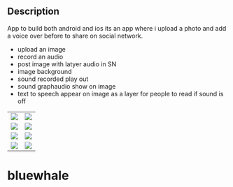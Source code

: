 
## Description

App to build both android and ios its an app where i upload a photo and add a voice over before to share on social network.
* upload an image
* record an audio
* post image with latyer audio in SN
* image background
* sound recorded play out
* sound graphaudio show on image
* text to speech appear on image as a layer for people to read if sound is off

<table style="border: none;">  
<!--     <tr>
    <td>First Screen Page</td>
     <td>Holiday Mention</td>
    
  </tr>  -->
  <tr >
    <td ><img src="https://user-images.githubusercontent.com/57150383/119239214-15638e80-bb61-11eb-9163-32ad584d00a4.jpg" ></td>
    <td  ><img src="https://user-images.githubusercontent.com/57150383/119239216-172d5200-bb61-11eb-80dc-cb7512c02ab7.jpg" ></td>
  </tr>
    <tr >
    <td ><img src="https://user-images.githubusercontent.com/57150383/119239217-17c5e880-bb61-11eb-860c-5a1791e2be4f.jpg" ></td>
    <td  ><img src="https://user-images.githubusercontent.com/57150383/119239218-185e7f00-bb61-11eb-8376-8af5a7bc7c99.jpg" ></td>
  </tr>
    <tr >
    <td ><img src="https://user-images.githubusercontent.com/57150383/119239219-18f71580-bb61-11eb-8843-57f0bda149a5.jpg" ></td>
    <td  ><img src="https://user-images.githubusercontent.com/57150383/119239216-172d5200-bb61-11eb-80dc-cb7512c02ab7.jpg" ></td>
  </tr>
  
  </tr>
    <tr >
    <td ><img src="https://user-images.githubusercontent.com/57150383/119239220-18f71580-bb61-11eb-997b-4281c74a41f4.jpg" ></td>
    <td  ><img src="https://user-images.githubusercontent.com/57150383/119239221-198fac00-bb61-11eb-95ed-aa9706daa69a.jpg" ></td>

  </tr>
 </table>


# bluewhale

